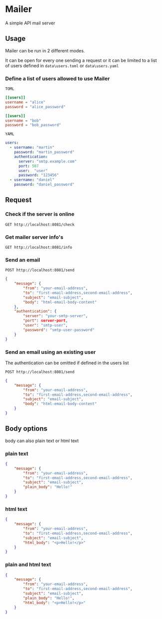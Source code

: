 # Mailer
A simple API mail server

## Usage
Mailer can be run in 2 different modes.

It can be open for every one sending a request or it can be limited to a list of users defined in `data\users.toml` or `data\users.yaml`

### Define a list of users allowed to use Mailer
`TOML`
```toml
[[users]]
username = "alice"
password = "alice_password"

[[users]]
username = "bob"
password = "bob_password"
```

`YAML`
```yaml
users:
  - username: "martin"
    password: "martin_password"
    authentication:
      server: "smtp.example.com"
      port: 587
      user:  "user"
      password: "123456"
  - username: "daniel"
    password: "daniel_password"
```

## Request
### Check if the server is online
`GET http://localhost:8081/check`

### Get mailer server info's
`GET http://localhost:8081/info`

### Send an email
`POST http://localhost:8081/send`

```json
{
    "message": {
        "from": "your-email-address",
        "to": "first-email-address,second-email-address",
        "subject": "email-subject",
        "body": "html-email-body-content"
    },
    "authentication": {
        "server": "your-smtp-server",
        "port": server-port,
        "user": "smtp-user",
        "password": "smtp-user-password"
    }
}
```

### Send an email using an existing user

The authentication can be omitted if defined in the users list

`POST http://localhost:8081/send`

```json
{
	"message": {
		"from": "your-email-address",
		"to": "first-email-address,second-email-address",
		"subject": "email-subject",
		"body": "html-email-body-content"
	}
}

```

## Body options 
body can also plain text or html text

### plain text
```json
{
    "message": {
        "from": "your-email-address",
        "to": "first-email-address,second-email-address",
        "subject": "email-subject",
        "plain_body": "Hello!"
    }
}

```

### html text
```json
{
    "message": {
        "from": "your-email-address",
        "to": "first-email-address,second-email-address",
        "subject": "email-subject",
        "html_body": "<p>Hello!</p>"
    }
}

```

### plain and html text
```json
{
	"message": {
		"from": "your-email-address",
		"to": "first-email-address,second-email-address",
		"subject": "email-subject",
        "plain_body": "Hello!",
        "html_body": "<p>Hello!</p>"
	}
}

```
